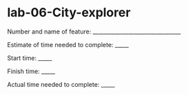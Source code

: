 # lab-06-City-explorer

Number and name of feature: ________________________________

Estimate of time needed to complete: _____

Start time: _____

Finish time: _____

Actual time needed to complete: _____
